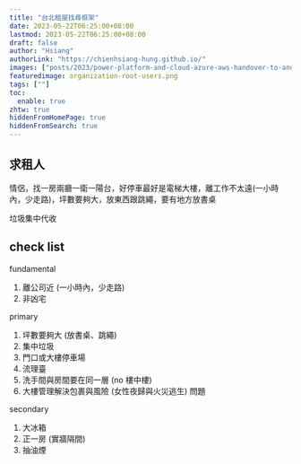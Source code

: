 ```yaml
---
title: "台北租屋找尋框架"
date: 2023-05-22T06:25:00+08:00
lastmod: 2023-05-22T06:25:00+08:00
draft: false
author: "Hsiang"
authorLink: "https://chienhsiang-hung.github.io/"
images: ["posts/2023/power-platform-and-cloud-azure-aws-handover-to-another-employee/organization-root-users.png"]
featuredimage: organization-root-users.png
tags: [""]
toc:
  enable: true
zhtw: true
hiddenFromHomePage: true
hiddenFromSearch: true
---
```

## 求租人
情侶，找一房兩廳一衛一陽台，好停車最好是電梯大樓，離工作不太遠(一小時內，少走路)，坪數要夠大，放東西跟跳繩，要有地方放書桌

垃圾集中代收
## check list
fundamental
1. 離公司近 (一小時內，少走路)
2. 非凶宅

primary
1. 坪數要夠大 (放書桌、跳繩)
2. 集中垃圾
3. 門口或大樓停車場
4. 流理臺
5. 洗手間與房間要在同一層 (no 樓中樓)
6. 大樓管理解決包裹與風險 (女性夜歸與火災逃生) 問題

secondary
1. 大冰箱
2. 正一房 (實牆隔間)
3. 抽油煙